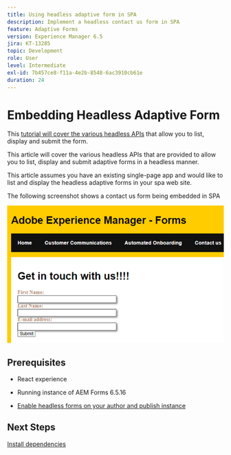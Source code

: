 ```yaml
---
title: Using headless adaptive form in SPA
description: Implement a headless contact us form in SPA
feature: Adaptive Forms
version: Experience Manager 6.5
jira: KT-13285
topic: Development
role: User
level: Intermediate
exl-id: 7b457ce8-f11a-4e2b-8548-6ac3910cb61e
duration: 24
---
```

# Embedding Headless Adaptive Form

This [tutorial will cover the various headless APIs](https://opensource.adobe.com/aem-forms-af-runtime/api/#section/Introduction) that allow you to list, display and submit the form.

This article will cover the various headless APIs that are provided to allow you to list, display and submit adaptive forms in a headless manner.
 
This article assumes you have an existing single-page app and would like to list and display the headless adaptive forms in your spa web site.

The following screenshot shows a contact us form being embedded in SPA

![contact-us-form](./assets/contact-us-form.png)

## Prerequisites

* React experience

* Running instance of AEM Forms 6.5.16

* [Enable headless forms on your author and publish instance](https://experienceleague.adobe.com/docs/experience-manager-headless-adaptive-forms/using/quick-setup/enable-headless-adaptive-forms-and-core-components.html?lang=en)

## Next Steps

[Install dependencies](./install-af-react-libraries.md)
